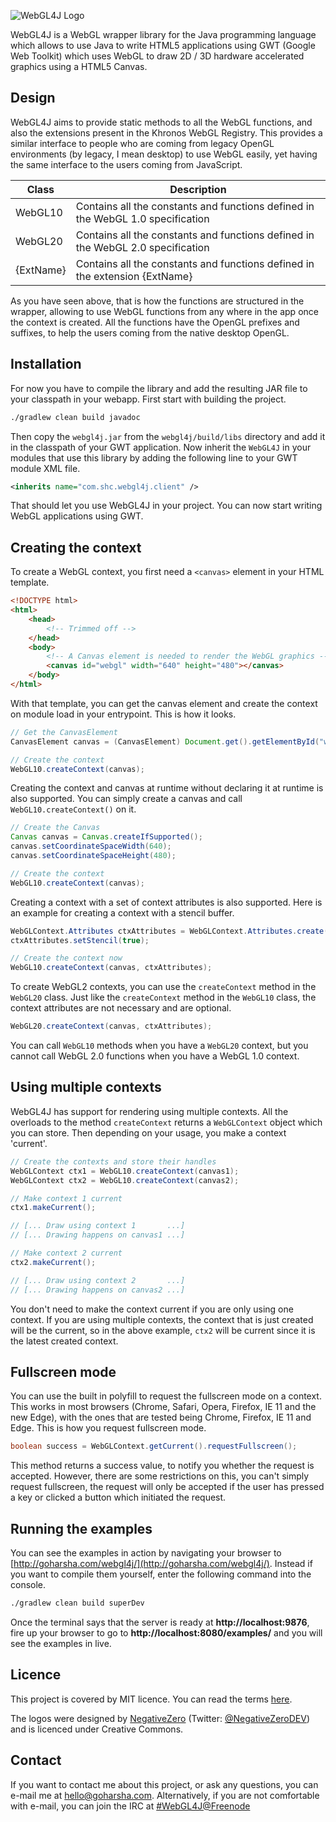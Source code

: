 ![WebGL4J Logo](http://goharsha.com/webgl4j/logos/256/logo-blue-light.png)

WebGL4J is a WebGL wrapper library for the Java programming language which allows to use Java to write HTML5 applications using GWT (Google Web Toolkit) which uses WebGL to draw 2D / 3D hardware accelerated graphics using a HTML5 Canvas.

## Design

WebGL4J aims to provide static methods to all the WebGL functions, and also the extensions present in the Khronos WebGL Registry. This provides a similar interface to people who are coming from legacy OpenGL environments (by legacy, I mean desktop) to use WebGL easily, yet having the same interface to the users coming from JavaScript.

| Class     | Description                                                                     |
|-----------|---------------------------------------------------------------------------------|
| WebGL10   | Contains all the constants and functions defined in the WebGL 1.0 specification |
| WebGL20   | Contains all the constants and functions defined in the WebGL 2.0 specification |
| {ExtName} | Contains all the constants and functions defined in the extension {ExtName}     |

As you have seen above, that is how the functions are structured in the wrapper, allowing to use WebGL functions from any where in the app once the context is created. All the functions have the OpenGL prefixes and suffixes, to help the users coming from the native desktop OpenGL.

## Installation

For now you have to compile the library and add the resulting JAR file to your classpath in your webapp. First start with building the project.

```bash
./gradlew clean build javadoc
```

Then copy the `webgl4j.jar` from the `webgl4j/build/libs` directory and add it in the classpath of your GWT application. Now inherit the `WebGL4J` in your modules that use this library by adding the following line to your GWT module XML file.

```xml
<inherits name="com.shc.webgl4j.client" />
```

That should let you use WebGL4J in your project. You can now start writing WebGL applications using GWT.

## Creating the context

To create a WebGL context, you first need a `<canvas>` element in your HTML template.

```html
<!DOCTYPE html>
<html>
    <head>
        <!-- Trimmed off -->
    </head>
    <body>
        <!-- A Canvas element is needed to render the WebGL graphics -->
        <canvas id="webgl" width="640" height="480"></canvas>
    </body>
</html>
```

With that template, you can get the canvas element and create the context on module load in your entrypoint. This is how it looks.

```java
// Get the CanvasElement
CanvasElement canvas = (CanvasElement) Document.get().getElementById("webgl");

// Create the context
WebGL10.createContext(canvas);
```

Creating the context and canvas at runtime without declaring it at runtime is also supported. You can simply create a canvas and call `WebGL10.createContext()` on it.

```java
// Create the Canvas
Canvas canvas = Canvas.createIfSupported();
canvas.setCoordinateSpaceWidth(640);
canvas.setCoordinateSpaceHeight(480);

// Create the context
WebGL10.createContext(canvas);
```

Creating a context with a set of context attributes is also supported. Here is an example for creating a context with a stencil buffer.

```java
WebGLContext.Attributes ctxAttributes = WebGLContext.Attributes.create();
ctxAttributes.setStencil(true);

// Create the context now
WebGL10.createContext(canvas, ctxAttributes);
```

To create WebGL2 contexts, you can use the `createContext` method in the `WebGL20` class. Just like the `createContext` method in the `WebGL10` class, the context attributes are not necessary and are optional.

```java
WebGL20.createContext(canvas, ctxAttributes);
```

You can call `WebGL10` methods when you have a `WebGL20` context, but you cannot call WebGL 2.0 functions when you have a WebGL 1.0 context.

## Using multiple contexts

WebGL4J has support for rendering using multiple contexts. All the overloads to the method `createContext` returns a `WebGLContext` object which you can store. Then depending on your usage, you make a context 'current'.

```java
// Create the contexts and store their handles
WebGLContext ctx1 = WebGL10.createContext(canvas1);
WebGLContext ctx2 = WebGL10.createContext(canvas2);

// Make context 1 current
ctx1.makeCurrent();

// [... Draw using context 1       ...]
// [... Drawing happens on canvas1 ...]

// Make context 2 current
ctx2.makeCurrent();

// [... Draw using context 2       ...]
// [... Drawing happens on canvas2 ...]
```

You don't need to make the context current if you are only using one context. If you are using multiple contexts, the context that is just created will be the current, so in the above example, `ctx2` will be current since it is the latest created context.

## Fullscreen mode

You can use the built in polyfill to request the fullscreen mode on a context. This works in most browsers (Chrome, Safari, Opera, Firefox, IE 11 and the new Edge), with the ones that are tested being Chrome, Firefox, IE 11 and Edge. This is how you request fullscreen mode.

```java
boolean success = WebGLContext.getCurrent().requestFullscreen();
```

This method returns a success value, to notify you whether the request is accepted. However, there are some restrictions on this, you can't simply request fullscreen, the request will only be accepted if the user has pressed a key or clicked a button which initiated the request.

## Running the examples

You can see the examples in action by navigating your browser to [http://goharsha.com/webgl4j/](http://goharsha.com/webgl4j/). Instead if you want to compile them yourself, enter the following command into the console.

```bash
./gradlew clean build superDev
```

Once the terminal says that the server is ready at **http://localhost:9876**, fire up your browser to go to **http://localhost:8080/examples/** and you will see the examples in live.

## Licence

This project is covered by MIT licence. You can read the terms [here](http://opensource.org/licenses/MIT).

The logos were designed by [NegativeZero](https://github.com/NegativeXero/) (Twitter: [@NegativeZeroDEV](https://twitter.com/NegativeZeroDEV/)) and is licenced under Creative Commons.

## Contact

If you want to contact me about this project, or ask any questions, you can e-mail me at [hello@goharsha.com](mailto://hello@goharsha.com). Alternatively, if you are not comfortable with e-mail, you can join the IRC at [#WebGL4J@Freenode](https://kiwiirc.com/client/irc.freenode.net/#WebGL4J)
